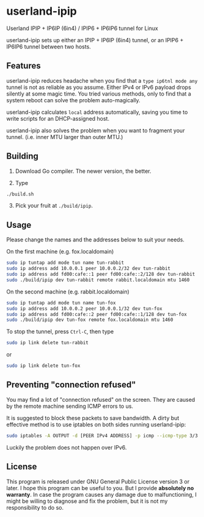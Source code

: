 # userland-ipip

Userland IPIP + IP6IP (6in4) / IPIP6 + IP6IP6 tunnel for Linux

userland-ipip sets up either an IPIP + IP6IP (6in4) tunnel, or an IPIP6 + IP6IP6
tunnel between two hosts.

## Features

userland-ipip reduces headache when you find that a `type ip6tnl mode any`
tunnel is not as reliable as you assume. Either IPv4 or IPv6 payload drops
silently at some magic time. You tried various methods, only to find that a
system reboot can solve the problem auto-magically.

userland-ipip calculates `local` address automatically, saving you time to write
scripts for an DHCP-assigned host.

userland-ipip also solves the problem when you want to fragment your tunnel.
(i.e. inner MTU larger than outer MTU.)

## Building

1. Download Go compiler. The newer version, the better.

2. Type
```sh
./build.sh
```

3. Pick your fruit at `./build/ipip`.

## Usage

Please change the names and the addresses below to suit your needs.

On the first machine (e.g. fox.localdomain)
```sh
sudo ip tuntap add mode tun name tun-rabbit
sudo ip address add 10.0.0.1 peer 10.0.0.2/32 dev tun-rabbit
sudo ip address add fd00:cafe::1 peer fd00:cafe::2/128 dev tun-rabbit
sudo ./build/ipip dev tun-rabbit remote rabbit.localdomain mtu 1460
```

On the second machine (e.g. rabbit.localdomain)
```sh
sudo ip tuntap add mode tun name tun-fox
sudo ip address add 10.0.0.2 peer 10.0.0.1/32 dev tun-fox
sudo ip address add fd00:cafe::2 peer fd00:cafe::1/128 dev tun-fox
sudo ./build/ipip dev tun-fox remote fox.localdomain mtu 1460
```

To stop the tunnel, press `Ctrl-C`, then type
```sh
sudo ip link delete tun-rabbit
```
or
```sh
sudo ip link delete tun-fox
```

## Preventing "connection refused"

You may find a lot of "connection refused" on the screen. They are caused by
the remote machine sending ICMP errors to us.

It is suggested to block these packets to save bandwidth. A dirty but effective
method is to use iptables on both sides running userland-ipip:
```sh
sudo iptables -A OUTPUT -d [PEER IPv4 ADDRESS] -p icmp --icmp-type 3/3 -j DROP
```

Luckily the problem does not happen over IPv6.

## License

This program is released under GNU General Public License version 3 or later.
I hope this program can be useful to you. But I provide **absolutely no
warranty**. In case the program causes any damage due to malfunctioning, I might
be willing to diagnose and fix the problem, but it is not my responsibility to
do so.
